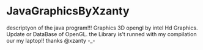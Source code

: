 # JavaGraphicsByXzanty
descriptyon of the java program!!! Graphics 3D opengl by intel Hd Graphics. Update or DataBase of OpenGL. the Library is't runned with my compilation our my laptop!!  thanks @xzanty -_-  
